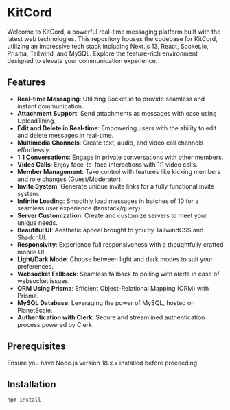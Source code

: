 # KitCord

Welcome to KitCord, a powerful real-time messaging platform built with the latest web technologies. This repository houses the codebase for KitCord, utilizing an impressive tech stack including Next.js 13, React, Socket.io, Prisma, Tailwind, and MySQL. Explore the feature-rich environment designed to elevate your communication experience.

## Features

- **Real-time Messaging**: Utilizing Socket.io to provide seamless and instant communication.
- **Attachment Support**: Send attachments as messages with ease using UploadThing.
- **Edit and Delete in Real-time**: Empowering users with the ability to edit and delete messages in real-time.
- **Multimedia Channels**: Create text, audio, and video call channels effortlessly.
- **1:1 Conversations**: Engage in private conversations with other members.
- **Video Calls**: Enjoy face-to-face interactions with 1:1 video calls.
- **Member Management**: Take control with features like kicking members and role changes (Guest/Moderator).
- **Invite System**: Generate unique invite links for a fully functional invite system.
- **Infinite Loading**: Smoothly load messages in batches of 10 for a seamless user experience (tanstack/query).
- **Server Customization**: Create and customize servers to meet your unique needs.
- **Beautiful UI**: Aesthetic appeal brought to you by TailwindCSS and ShadcnUI.
- **Responsivity**: Experience full responsiveness with a thoughtfully crafted mobile UI.
- **Light/Dark Mode**: Choose between light and dark modes to suit your preferences.
- **Websocket Fallback**: Seamless fallback to polling with alerts in case of websocket issues.
- **ORM Using Prisma**: Efficient Object-Relational Mapping (ORM) with Prisma.
- **MySQL Database**: Leveraging the power of MySQL, hosted on PlanetScale.
- **Authentication with Clerk**: Secure and streamlined authentication process powered by Clerk.

## Prerequisites

Ensure you have Node.js version 18.x.x installed before proceeding.

## Installation

```shell
npm install
